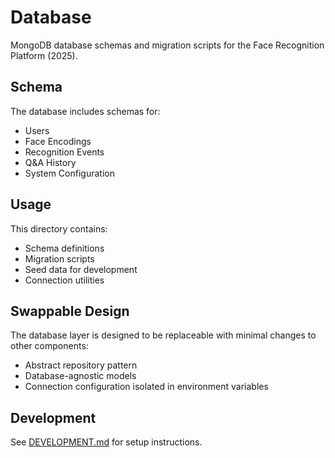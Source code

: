 # Database

MongoDB database schemas and migration scripts for the Face Recognition Platform (2025).

## Schema

The database includes schemas for:

- Users
- Face Encodings
- Recognition Events
- Q&A History
- System Configuration

## Usage

This directory contains:

- Schema definitions
- Migration scripts
- Seed data for development
- Connection utilities

## Swappable Design

The database layer is designed to be replaceable with minimal changes to other components:

- Abstract repository pattern
- Database-agnostic models
- Connection configuration isolated in environment variables

## Development

See [DEVELOPMENT.md](../docs/DEVELOPMENT.md) for setup instructions.
